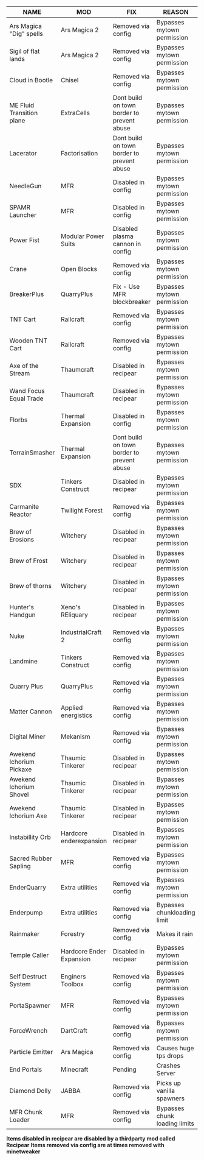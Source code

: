 |NAME| MOD| FIX| REASON|
|--------------------------|--------------------------|---------------------------------------|--------------------------|
|Ars Magica "Dig" spells	|Ars Magica 2	|Removed via config	|Bypasses mytown permission|
|Sigil of flat lands	|Ars Magica 2	|Removed via config	|Bypasses mytown permission|
|Cloud in Bootle	|Chisel	|Removed via config	|Bypasses mytown permission|
|ME Fluid Transition plane	|ExtraCells	|Dont build on town border to prevent abuse	|Bypasses mytown permission|
|Lacerator |Factorisation	|Dont build on town border to prevent abuse	|Bypasses mytown permission|
|NeedleGun	|MFR	|Disabled in config	|Bypasses mytown permission|
|SPAMR Launcher	|MFR	|Disabled in config	|Bypasses mytown permission|
|Power Fist	|Modular Power Suits	|Disabled plasma cannon in config	|Bypasses mytown permission|
|Crane	|Open Blocks	|Removed via config	|Bypasses mytown permission|
|BreakerPlus	|QuarryPlus	|Fix - Use MFR blockbreaker	|Bypasses mytown permission|
|TNT Cart	|Railcraft	|Removed via config	|Bypasses mytown permission|
|Wooden TNT Cart	|Railcraft	|Removed via config	|Bypasses mytown permission|
|Axe of the Stream	|Thaumcraft	|Disabled in recipear	|Bypasses mytown permission|
|Wand Focus Equal Trade	|Thaumcraft	|Disabled in recipear	|Bypasses mytown permission|
|Florbs	|Thermal Expansion	|Disabled in config	|Bypasses mytown permission|
|TerrainSmasher	|Thermal Expansion	|Dont build on town border to prevent abuse	|Bypasses mytown permission|
|SDX	|Tinkers Construct	|Disabled in recipear	|Bypasses mytown permission|
|Carmanite Reactor	|Twilight Forest	|Removed via config	|Bypasses mytown permission|
|Brew of Erosions	|Witchery	|Disabled in recipear	|Bypasses mytown permission|
|Brew of Frost	|Witchery	|Disabled in recipear	|Bypasses mytown permission|
|Brew of thorns	|Witchery	|Disabled in recipear	|Bypasses mytown permission|
|Hunter's Handgun	|Xeno's REliquary	|Disabled in recipear	|Bypasses mytown permission|
|Nuke	|IndustrialCraft 2	|Removed via config	|Bypasses mytown permission|
|Landmine	|Tinkers Construct	|Removed via config	|Bypasses mytown permission|
|Quarry Plus	|QuarryPlus	|Removed via config	|Bypasses mytown permission|
|Matter Cannon	|Applied energistics	|Removed via config	|Bypasses mytown permission|
|Digital Miner	|Mekanism	|Removed via config	|Bypasses mytown permission|
|Awekend Ichorium Pickaxe	|Thaumic Tinkerer	|Disabled in recipear	|Bypasses mytown permission|
|Awekend Ichorium Shovel	|Thaumic Tinkerer	|Disabled in recipear	|Bypasses mytown permission|
|Awekend Ichorium Axe|Thaumic Tinkerer	|Disabled in recipear	|Bypasses mytown permission|
|Instabillity Orb	|Hardcore enderexpansion	|Disabled in recipear	|Bypasses mytown permission|
|Sacred Rubber Sapling	|MFR	|Removed via config|Bypasses mytown permission|
|EnderQuarry|Extra utilities|Removed via config|Bypasses mytown permission|
|Enderpump|Extra utilities|Removed via config|Bypasses chunkloading limit|
|Rainmaker|Forestry|Removed via config|Makes it rain|
|Temple Caller|Hardcore Ender Expansion|Disabled in recipear|Bypasses mytown permission|
|Self Destruct System|Enginers Toolbox|Removed via config|Bypasses mytown permission|
|PortaSpawner|MFR|Removed via config|Bypasses mytown permission|
|ForceWrench|DartCraft|Removed via config|Bypasses mytown permission|
|Particle Emitter|Ars Magica|Removed via config|Causes huge tps drops|
|End Portals|Minecraft|Pending|Crashes Server|
|Diamond Dolly|JABBA|Removed via config|Picks up vanilla spawners|
|MFR Chunk Loader|MFR|Removed via config|Bypasses chunk loading limits|
**Items disabled in recipear are disabled by a thirdparty mod called Recipear**
**Items removed via config are at times removed with minetweaker**
